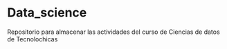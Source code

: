 # Data_science
Repositorio para almacenar las actividades del curso de Ciencias de datos de Tecnolochicas
